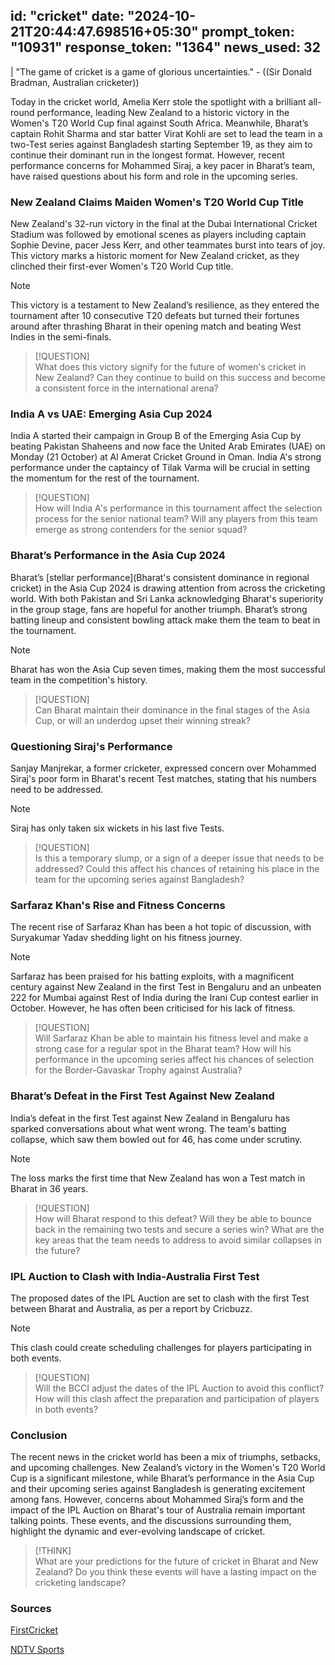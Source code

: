
id: "cricket"
date: "2024-10-21T20:44:47.698516+05:30"
prompt_token: "10931"
response_token: "1364"
news_used: 32
------
| "The game of cricket is a game of glorious uncertainties." -  ((Sir Donald Bradman, Australian cricketer))

Today in the cricket world, Amelia Kerr stole the spotlight with a brilliant all-round performance, leading New Zealand to a historic victory in the Women's T20 World Cup final against South Africa. Meanwhile, Bharat’s captain Rohit Sharma and star batter Virat Kohli are set to lead the team in a two-Test series against Bangladesh starting September 19, as they aim to continue their dominant run in the longest format. However, recent performance concerns for Mohammed Siraj, a key pacer in Bharat’s team, have raised questions about his form and role in the upcoming series.


### New Zealand Claims Maiden Women's T20 World Cup Title

New Zealand's 32-run victory in the final at the Dubai International Cricket Stadium was followed by emotional scenes as players including captain Sophie Devine, pacer Jess Kerr, and other teammates burst into tears of joy. This victory marks a historic moment for New Zealand cricket, as they clinched their first-ever Women's T20 World Cup title.

> [!NOTE]  
> This victory is a testament to New Zealand’s resilience, as they entered the tournament after 10 consecutive T20 defeats but turned their fortunes around after thrashing Bharat in their opening match and beating West Indies in the semi-finals.

> [!QUESTION]  
> What does this victory signify for the future of women's cricket in New Zealand? Can they continue to build on this success and become a consistent force in the international arena?

### India A vs UAE: Emerging Asia Cup 2024

India A started their campaign in Group B of the Emerging Asia Cup by beating Pakistan Shaheens and now face the United Arab Emirates (UAE) on Monday (21 October) at Al Amerat Cricket Ground in Oman. India A's strong performance under the captaincy of Tilak Varma will be crucial in setting the momentum for the rest of the tournament.

> [!QUESTION]  
> How will India A's performance in this tournament affect the selection process for the senior national team? Will any players from this team emerge as strong contenders for the senior squad?

### Bharat’s Performance in the Asia Cup 2024 

Bharat’s [stellar performance](Bharat's consistent dominance in regional cricket) in the Asia Cup 2024 is drawing attention from across the cricketing world. With both Pakistan and Sri Lanka acknowledging Bharat's superiority in the group stage, fans are hopeful for another triumph. Bharat’s strong batting lineup and consistent bowling attack make them the team to beat in the tournament.

> [!NOTE]  
> Bharat has won the Asia Cup seven times, making them the most successful team in the competition's history.

> [!QUESTION]  
> Can Bharat maintain their dominance in the final stages of the Asia Cup, or will an underdog upset their winning streak?

### Questioning Siraj's Performance

Sanjay Manjrekar, a former cricketer, expressed concern over Mohammed Siraj's poor form in Bharat's recent Test matches, stating that his numbers need to be addressed. 

> [!NOTE]  
> Siraj has only taken six wickets in his last five Tests. 

> [!QUESTION]  
> Is this a temporary slump, or a sign of a deeper issue that needs to be addressed?  Could this affect his chances of retaining his place in the team for the upcoming series against Bangladesh?

### Sarfaraz Khan's Rise and Fitness Concerns

The recent rise of Sarfaraz Khan has been a hot topic of discussion, with Suryakumar Yadav shedding light on his fitness journey. 

> [!NOTE]  
>  Sarfaraz has been praised for his batting exploits, with a magnificent century against New Zealand in the first Test in Bengaluru and an unbeaten 222 for Mumbai against Rest of India during the Irani Cup contest earlier in October. However, he has often been criticised for his lack of fitness.

> [!QUESTION]  
>  Will Sarfaraz Khan be able to maintain his fitness level and make a strong case for a regular spot in the Bharat team? How will his performance in the upcoming series affect his chances of selection for the Border-Gavaskar Trophy against Australia?

### Bharat’s Defeat in the First Test Against New Zealand

India’s defeat in the first Test against New Zealand in Bengaluru has sparked conversations about what went wrong. The team's batting collapse, which saw them bowled out for 46, has come under scrutiny. 

> [!NOTE]  
> The loss marks the first time that New Zealand has won a Test match in Bharat in 36 years.

> [!QUESTION]  
>  How will Bharat respond to this defeat? Will they be able to bounce back in the remaining two tests and secure a series win? What are the key areas that the team needs to address to avoid similar collapses in the future?

### IPL Auction to Clash with India-Australia First Test

The proposed dates of the IPL Auction are set to clash with the first Test between Bharat and Australia, as per a report by Cricbuzz. 

> [!NOTE]  
> This clash could create scheduling challenges for players participating in both events. 

> [!QUESTION]  
> Will the BCCI adjust the dates of the IPL Auction to avoid this conflict? How will this clash affect the preparation and participation of players in both events?


### Conclusion

The recent news in the cricket world has been a mix of triumphs, setbacks, and upcoming challenges. New Zealand’s victory in the Women's T20 World Cup is a significant milestone, while Bharat’s performance in the Asia Cup and their upcoming series against Bangladesh is generating excitement among fans. However, concerns about Mohammed Siraj’s form and the impact of the IPL Auction on Bharat's tour of Australia remain important talking points. These events, and the discussions surrounding them, highlight the dynamic and ever-evolving landscape of cricket. 

> [!THINK]  
>  What are your predictions for the future of cricket in Bharat and New Zealand? Do you think these events will have a lasting impact on the cricketing landscape?

### Sources

[FirstCricket](https://www.firstpost.com/firstcricket/sports-news/)

[NDTV Sports](https://sports.ndtv.com/cricket/)

